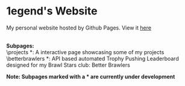 # 1egend's Website

My personal website hosted by Github Pages. View it <a href = 1egend.github.io>here</a><br><br>

**Subpages:**<br>
\projects \*: A interactive page showcasing some of my projects <br>
\betterbrawlers \*: API based automated Trophy Pushing Leaderboard designed for my Brawl Stars club: Better Brawlers

**Note: Subpages marked with a * are currently under development**

